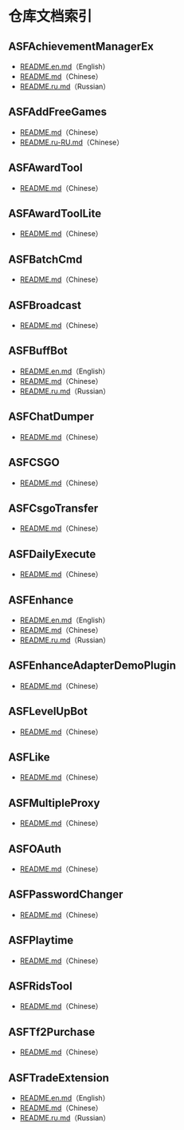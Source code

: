 # 仓库文档索引

## ASFAchievementManagerEx

- [README.en.md](ASFAchievementManagerEx/README.en.md)（English）
- [README.md](ASFAchievementManagerEx/README.md)（Chinese）
- [README.ru.md](ASFAchievementManagerEx/README.ru.md)（Russian）
## ASFAddFreeGames

- [README.md](ASFAddFreeGames/README.md)（Chinese）
- [README.ru-RU.md](ASFAddFreeGames/README.ru-RU.md)（Chinese）
## ASFAwardTool

- [README.md](ASFAwardTool/README.md)（Chinese）
## ASFAwardToolLite

- [README.md](ASFAwardToolLite/README.md)（Chinese）
## ASFBatchCmd

- [README.md](ASFBatchCmd/README.md)（Chinese）
## ASFBroadcast

- [README.md](ASFBroadcast/README.md)（Chinese）
## ASFBuffBot

- [README.en.md](ASFBuffBot/README.en.md)（English）
- [README.md](ASFBuffBot/README.md)（Chinese）
- [README.ru.md](ASFBuffBot/README.ru.md)（Russian）
## ASFChatDumper

- [README.md](ASFChatDumper/README.md)（Chinese）
## ASFCSGO

- [README.md](ASFCSGO/README.md)（Chinese）
## ASFCsgoTransfer

- [README.md](ASFCsgoTransfer/README.md)（Chinese）
## ASFDailyExecute

- [README.md](ASFDailyExecute/README.md)（Chinese）
## ASFEnhance

- [README.en.md](ASFEnhance/README.en.md)（English）
- [README.md](ASFEnhance/README.md)（Chinese）
- [README.ru.md](ASFEnhance/README.ru.md)（Russian）
## ASFEnhanceAdapterDemoPlugin

- [README.md](ASFEnhanceAdapterDemoPlugin/README.md)（Chinese）
## ASFLevelUpBot

- [README.md](ASFLevelUpBot/README.md)（Chinese）
## ASFLike

- [README.md](ASFLike/README.md)（Chinese）
## ASFMultipleProxy

- [README.md](ASFMultipleProxy/README.md)（Chinese）
## ASFOAuth

- [README.md](ASFOAuth/README.md)（Chinese）
## ASFPasswordChanger

- [README.md](ASFPasswordChanger/README.md)（Chinese）
## ASFPlaytime

- [README.md](ASFPlaytime/README.md)（Chinese）
## ASFRidsTool

- [README.md](ASFRidsTool/README.md)（Chinese）
## ASFTf2Purchase

- [README.md](ASFTf2Purchase/README.md)（Chinese）
## ASFTradeExtension

- [README.en.md](ASFTradeExtension/README.en.md)（English）
- [README.md](ASFTradeExtension/README.md)（Chinese）
- [README.ru.md](ASFTradeExtension/README.ru.md)（Russian）
